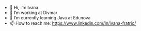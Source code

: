 - 👋 Hi, I’m Ivana
- 🔭 I’m working at Divmar 
- 🌱 I’m currently learning Java at Edunova
- 📫 How to reach me: https://www.linkedin.com/in/ivana-fratric/

<!---
ivanafratric/ivanafratric is a ✨ special ✨ repository because its `README.md` (this file) appears on your GitHub profile.
You can click the Preview link to take a look at your changes.
--->
